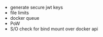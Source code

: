 - generate secure jwt keys
- file limits
- docker queue
- PoW
- S/O check for bind mount over docker api
